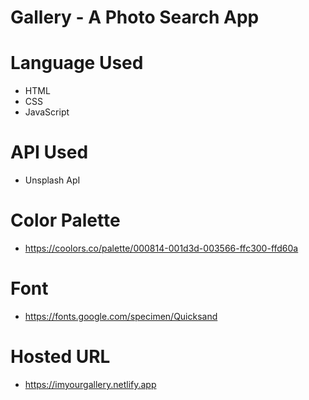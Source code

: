# Gallery - A Photo Search App

# Language Used

- HTML
- CSS
- JavaScript

# API Used
- Unsplash ApI

# Color Palette 
-   https://coolors.co/palette/000814-001d3d-003566-ffc300-ffd60a

# Font
-   https://fonts.google.com/specimen/Quicksand

# Hosted URL
-   https://imyourgallery.netlify.app
